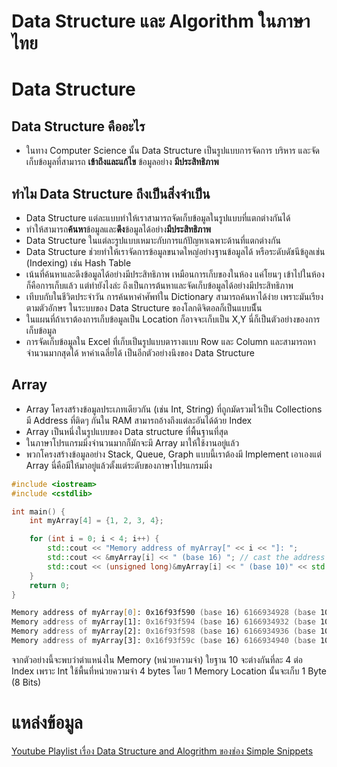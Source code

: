 # Data Structure และ Algorithm ในภาษาไทย


# Data Structure

## Data Structure คืออะไร
- ในทาง Computer Science นั้น Data Structure เป็นรูปแบบการจัดการ บริหาร และจัดเก็บข้อมูลที่สามารถ **เข้าถึงและแก้ไข** ข้อมูลอย่าง **มีประสิทธิภาพ**

## ทำไม Data Structure ถึงเป็นสิ่งจำเป็น
- Data Structure แต่ละแบบทำให้เราสามารถจัดเก็บข้อมูลในรูปแบบที่แตกต่างกันได้
- ทำให้สามารถ**ค้นหา**ข้อมูลและ**ดึง**ข้อมูลได้อย่าง**มีประสิทธิภาพ**
- Data Structure ในแต่ละรูปแบบเหมาะกับการแก้ปัญหาเฉพาะด้านที่แตกต่างกัน
- Data Structure ช่วยทำให้เราจัดการข้อมูลขนาดใหญ่อย่างฐานข้อมูลได้ หรือระดับดัชนีข้อูลเช่น (Indexing) เช่น Hash Table
- เน้นที่ค้นหาและดึงข้อมูลได้อย่างมีประสิทธิภาพ เหมือนการเก็บของในห้อง แค่โยนๆ เข้าไปในห้องก็คือการเก็บแล้ว แต่ทำยังไงล่ะ ถึงเป็นการต้นหาและจัดเก็บข้อมูลได้อย่างมีประสิทธิภาพ
- เทีบบกับในชีวิตประจำวัน การค้นหาคำศัพท์ใน Dictionary สามารถค้นหาได้ง่าย เพราะมันเรียงตามตัวอักษร ในระบบของ Data Structure ของโลกดิจิตอลก็เป็นแบบนีั้น
- ในแผนที่ถ้าเราต้องการเก็บข้อมูลเป็น Location ก็อาจจะเก็บเป็น X,Y นี่ก็เป็นตัวอย่างของการเก็บข้อมูล
- การจัดเก็บข้อมูลใน Excel ที่เก็บเป็นรูปแบบตารางแบบ Row และ Column และสามารถหาจำนวนมากสุดได้ หาค่าเฉลี่ยได้ เป็นอีกตัวอย่างนึงของ Data Structure

## Array 
- Array โครงสร้างข้อมูลประเภทเดียวกัน (เช่น Int, String) ที่ถูกมัดรวมไว้เป็น Collections มี Address ที่ติดๆ กันใน RAM สามารถอ้างถึงแต่ละอันได้ด้วย Index
- Array เป็นหนึ่งในรูปแบบของ Data structure ที่พื้นฐานที่สุด
- ในภาษาโปรแกรมมิ่งจำนวนมากก็มักจะมี Array มาให้ใช้งานอยู่แล้ว
- พวกโครงสร้างข้อมูลอย่าง Stack, Queue, Graph แบบนี้เราต้องมี Implement เอาเองแต่ Array นี่คือมีให้มาอยู่แล้วตั้งแต่ระดับของภาษาโปรแกรมมิ่ง



```cpp
#include <iostream>
#include <cstdlib>

int main() {
    int myArray[4] = {1, 2, 3, 4};

    for (int i = 0; i < 4; i++) {
        std::cout << "Memory address of myArray[" << i << "]: ";
        std::cout << &myArray[i] << " (base 16) "; // cast the address to unsigned long to print it as hexadecimal
        std::cout << (unsigned long)&myArray[i] << " (base 10)" << std::endl;
    }
    return 0;
}
```

```zsh
Memory address of myArray[0]: 0x16f93f590 (base 16) 6166934928 (base 10)
Memory address of myArray[1]: 0x16f93f594 (base 16) 6166934932 (base 10)
Memory address of myArray[2]: 0x16f93f598 (base 16) 6166934936 (base 10)
Memory address of myArray[3]: 0x16f93f59c (base 16) 6166934940 (base 10)
```

จากตัวอย่างนี้จะพบว่าตำแหน่งใน Memory (หน่วยความจำ) ใยฐาน 10 จะต่างกันที่ละ 4 ต่อ Index เพราะ Int ใช้พื้นที่หน่วยความจำ 4 bytes โดย 1 Memory Location นั้นจะเก็บ 1 Byte (8 Bits)

# แหล่งข้อมูล
[Youtube Playlist เรื่อง Data Structure and Alogrithm ของช่อง Simple Snippets](https://www.youtube.com/playlist?list=PLIY8eNdw5tW_zX3OCzX7NJ8bL1p6pWfgG)
